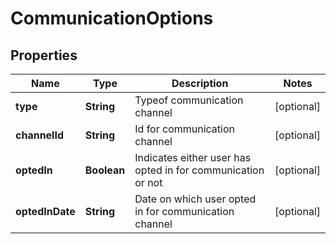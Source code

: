

# CommunicationOptions

## Properties

Name | Type | Description | Notes
------------ | ------------- | ------------- | -------------
**type** | **String** | Typeof communication channel |  [optional]
**channelId** | **String** | Id for communication channel |  [optional]
**optedIn** | **Boolean** | Indicates either user has opted in for communication or not |  [optional]
**optedInDate** | **String** | Date on which user opted in for communication channel |  [optional]



